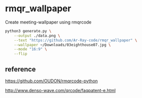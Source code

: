 # rmqr_wallpaper
Create meeting-wallpaper using rmqrcode

```bash
python3 generate.py \
    --output ./data.png \
    --text "https://github.com/Ar-Ray-code/rmqr_wallpaper" \
    --wallpaper ~/Downloads/03eighthouse07.jpg \
    --mode "16:9" \
    --flip
```

## reference

https://github.com/OUDON/rmqrcode-python

http://www.denso-wave.com/qrcode/faqpatent-e.html
